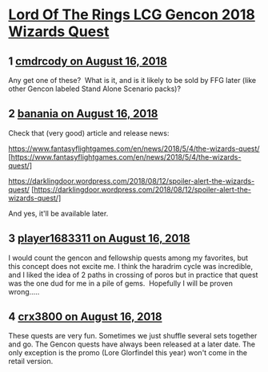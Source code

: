 # [Lord Of The Rings LCG Gencon 2018 Wizards Quest](https://community.fantasyflightgames.com/topic/281121-lord-of-the-rings-lcg-gencon-2018-wizards-quest/)

## 1 [cmdrcody on August 16, 2018](https://community.fantasyflightgames.com/topic/281121-lord-of-the-rings-lcg-gencon-2018-wizards-quest/?do=findComment&comment=3442781)

Any get one of these?  What is it, and is it likely to be sold by FFG later (like other Gencon labeled Stand Alone Scenario packs)?

## 2 [banania on August 16, 2018](https://community.fantasyflightgames.com/topic/281121-lord-of-the-rings-lcg-gencon-2018-wizards-quest/?do=findComment&comment=3442803)

Check that (very good) article and release news:

https://www.fantasyflightgames.com/en/news/2018/5/4/the-wizards-quest/ [https://www.fantasyflightgames.com/en/news/2018/5/4/the-wizards-quest/]

https://darklingdoor.wordpress.com/2018/08/12/spoiler-alert-the-wizards-quest/ [https://darklingdoor.wordpress.com/2018/08/12/spoiler-alert-the-wizards-quest/]

And yes, it'll be available later.

## 3 [player1683311 on August 16, 2018](https://community.fantasyflightgames.com/topic/281121-lord-of-the-rings-lcg-gencon-2018-wizards-quest/?do=findComment&comment=3442897)

I would count the gencon and fellowship quests among my favorites, but this concept does not excite me. I think the haradrim cycle was incredible, and I liked the idea of 2 paths in crossing of poros but in practice that quest was the one dud for me in a pile of gems.  Hopefully I will be proven wrong.....

## 4 [crx3800 on August 16, 2018](https://community.fantasyflightgames.com/topic/281121-lord-of-the-rings-lcg-gencon-2018-wizards-quest/?do=findComment&comment=3443166)

These quests are very fun. Sometimes we just shuffle several sets together and go. The Gencon quests have always been released at a later date. The only exception is the promo (Lore Glorfindel this year) won't come in the retail version. 

